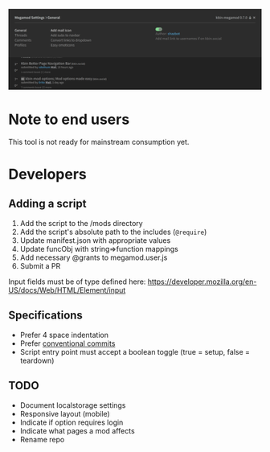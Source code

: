 
![Alt text](/examples/mm2.png)

# Note to end users

This tool is not ready for mainstream consumption yet.

# Developers

## Adding a script

1. Add the script to the /mods directory
2. Add the script's absolute path to the includes (`@require`)
3. Update manifest.json with appropriate values
4. Update funcObj with string=>function mappings
5. Add necessary @grants to megamod.user.js
6. Submit a PR

Input fields must be of type defined here: https://developer.mozilla.org/en-US/docs/Web/HTML/Element/input

## Specifications

- Prefer 4 space indentation
- Prefer [conventional commits](https://www.conventionalcommits.org/en/v1.0.0/)
- Script entry point must accept a boolean toggle (true = setup, false = teardown)


## TODO
- Document localstorage settings
- Responsive layout (mobile)
- Indicate if option requires login
- Indicate what pages a mod affects
- Rename repo

